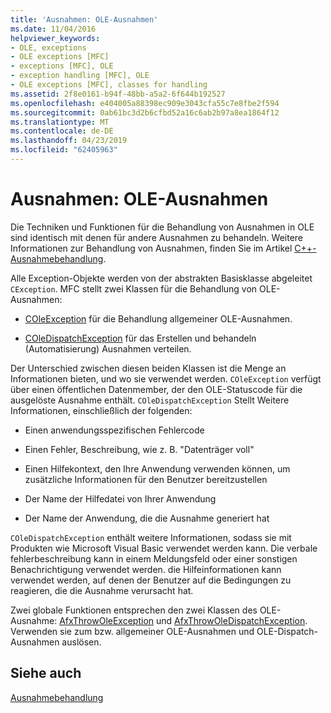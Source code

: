 ```yaml
---
title: 'Ausnahmen: OLE-Ausnahmen'
ms.date: 11/04/2016
helpviewer_keywords:
- OLE, exceptions
- OLE exceptions [MFC]
- exceptions [MFC], OLE
- exception handling [MFC], OLE
- OLE exceptions [MFC], classes for handling
ms.assetid: 2f8e0161-b94f-48bb-a5a2-6f644b192527
ms.openlocfilehash: e404005a88398ec909e3043cfa55c7e8fbe2f594
ms.sourcegitcommit: 0ab61bc3d2b6cfbd52a16c6ab2b97a8ea1864f12
ms.translationtype: MT
ms.contentlocale: de-DE
ms.lasthandoff: 04/23/2019
ms.locfileid: "62405963"
---
```

# <a name="exceptions-ole-exceptions"></a>Ausnahmen: OLE-Ausnahmen

Die Techniken und Funktionen für die Behandlung von Ausnahmen in OLE sind identisch mit denen für andere Ausnahmen zu behandeln. Weitere Informationen zur Behandlung von Ausnahmen, finden Sie im Artikel [C++-Ausnahmebehandlung](../cpp/cpp-exception-handling.md).

Alle Exception-Objekte werden von der abstrakten Basisklasse abgeleitet `CException`. MFC stellt zwei Klassen für die Behandlung von OLE-Ausnahmen:

- [COleException](../mfc/reference/coleexception-class.md) für die Behandlung allgemeiner OLE-Ausnahmen.

- [COleDispatchException](../mfc/reference/coledispatchexception-class.md) für das Erstellen und behandeln (Automatisierung) Ausnahmen verteilen.

Der Unterschied zwischen diesen beiden Klassen ist die Menge an Informationen bieten, und wo sie verwendet werden. `COleException` verfügt über einen öffentlichen Datenmember, der den OLE-Statuscode für die ausgelöste Ausnahme enthält. `COleDispatchException` Stellt Weitere Informationen, einschließlich der folgenden:

- Einen anwendungsspezifischen Fehlercode

- Einen Fehler, Beschreibung, wie z. B. "Datenträger voll"

- Einen Hilfekontext, den Ihre Anwendung verwenden können, um zusätzliche Informationen für den Benutzer bereitzustellen

- Der Name der Hilfedatei von Ihrer Anwendung

- Der Name der Anwendung, die die Ausnahme generiert hat

`COleDispatchException` enthält weitere Informationen, sodass sie mit Produkten wie Microsoft Visual Basic verwendet werden kann. Die verbale fehlerbeschreibung kann in einem Meldungsfeld oder einer sonstigen Benachrichtigung verwendet werden. die Hilfeinformationen kann verwendet werden, auf denen der Benutzer auf die Bedingungen zu reagieren, die die Ausnahme verursacht hat.

Zwei globale Funktionen entsprechen den zwei Klassen des OLE-Ausnahme: [AfxThrowOleException](../mfc/reference/exception-processing.md#afxthrowoleexception) und [AfxThrowOleDispatchException](../mfc/reference/exception-processing.md#afxthrowoledispatchexception). Verwenden sie zum bzw. allgemeiner OLE-Ausnahmen und OLE-Dispatch-Ausnahmen auslösen.

## <a name="see-also"></a>Siehe auch

[Ausnahmebehandlung](../mfc/exception-handling-in-mfc.md)
